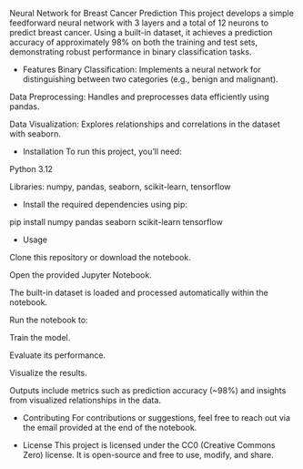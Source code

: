Neural Network for Breast Cancer Prediction
This project develops a simple feedforward neural network with 3 layers and a total of 12 neurons to predict breast cancer. Using a built-in dataset, it achieves a prediction accuracy of approximately 98% on both the training and test sets, demonstrating robust performance in binary classification tasks.

- Features
Binary Classification: Implements a neural network for distinguishing between two categories (e.g., benign and malignant).

Data Preprocessing: Handles and preprocesses data efficiently using pandas.

Data Visualization: Explores relationships and correlations in the dataset with seaborn.

- Installation
To run this project, you’ll need:

Python 3.12

Libraries: numpy, pandas, seaborn, scikit-learn, tensorflow

- Install the required dependencies using pip:

pip install numpy pandas seaborn scikit-learn tensorflow

- Usage

Clone this repository or download the notebook.

Open the provided Jupyter Notebook.

The built-in dataset is loaded and processed automatically within the notebook.

Run the notebook to:

  Train the model.

  Evaluate its performance.

  Visualize the results.

Outputs include metrics such as prediction accuracy (~98%) and insights from visualized relationships in the data.

- Contributing
For contributions or suggestions, feel free to reach out via the email provided at the end of the notebook.

- License
This project is licensed under the CC0 (Creative Commons Zero) license. It is open-source and free to use, modify, and share.
